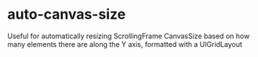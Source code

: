 # auto-canvas-size
Useful for automatically resizing ScrollingFrame CanvasSize based on how many elements there are along the Y axis, formatted with a UIGridLayout
